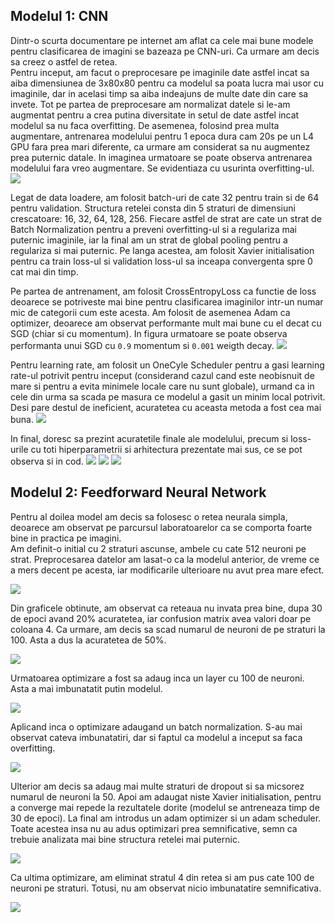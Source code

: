 

## Modelul 1: CNN
Dintr-o scurta documentare pe internet am aflat ca cele mai bune modele pentru clasificarea de imagini se bazeaza pe CNN-uri. Ca urmare am decis sa creez o astfel de retea.  
Pentru inceput, am facut o preprocesare pe imaginile date astfel incat sa aiba dimensiunea de 3x80x80 pentru ca modelul sa poata lucra mai usor cu imaginile, dar in acelasi timp sa aiba indeajuns de multe date din care sa invete. Tot pe partea de preprocesare am normalizat datele si le-am augmentat pentru a crea putina diversitate in setul de date astfel incat modelul sa nu faca overfitting. De asemenea, folosind prea multa augmentare, antrenarea modelului pentru 1 epoca dura cam 20s pe un L4 GPU fara prea mari diferente, ca urmare am considerat sa nu augmentez prea puternic datale. In imaginea urmatoare se poate observa antrenarea modelului fara vreo augmentare. Se evidentiaza cu usurinta overfitting-ul.  
![](./images/no_augmentation.png)

Legat de data loadere, am folosit batch-uri de cate 32 pentru train si de 64 pentru validation.
Structura retelei consta din 5 straturi de dimensiuni crescatoare: 16, 32, 64, 128, 256. Fiecare astfel de strat are cate un strat de Batch Normalization pentru a preveni overfitting-ul si a regulariza mai puternic imaginile, iar la final am un strat de global pooling pentru a regulariza si mai puternic. Pe langa acestea, am folosit Xavier initialisation pentru ca train loss-ul si validation loss-ul sa inceapa convergenta spre 0 cat mai din timp.  


Pe partea de antrenament, am folosit CrossEntropyLoss ca functie de loss deoarece se potriveste mai bine pentru clasificarea imaginilor intr-un numar mic de categorii cum este acesta. Am folosit de asemenea Adam ca optimizer, deoarece am observat performante mult mai bune cu el decat cu SGD (chiar si cu momentum). In figura urmatoare se poate observa performanta unui SGD cu `0.9` momentum si `0.001` weigth decay.
![](./images/sgd_performance.png)


Pentru learning rate, am folosit un OneCyle Scheduler pentru a gasi learning rate-ul potrivit pentru inceput (considerand cazul cand este neobisnuit de mare si pentru a evita minimele locale care nu sunt globale), urmand ca in cele din urma sa scada pe masura ce modelul a gasit un minim local potrivit. Desi pare destul de ineficient, acuratetea cu aceasta metoda a fost cea mai buna.
![](./images/learning_rate_one_cycle.png)


In final, doresc sa prezint acuratetile finale ale modelului, precum si loss-urile cu toti hiperparametrii si arhitectura prezentate mai sus, ce se pot observa si in cod.
![](./images/final_stats.png)
![](./images/train_val_loss.png)
![](./images/confuse_matrix.png)


## Modelul 2: Feedforward Neural Network
Pentru al doilea model am decis sa folosesc o retea neurala simpla, deoarece am observat pe parcursul laboratoarelor ca se comporta foarte bine in practica pe imagini.  
Am definit-o initial cu 2 straturi ascunse, ambele cu cate 512 neuroni pe strat. Preprocesarea datelor am lasat-o ca la modelul anterior, de vreme ce a mers decent pe acesta, iar modificarile ulterioare nu avut prea mare efect.

![](./images/nn_initial_configuration.png)

Din graficele obtinute, am observat ca reteaua nu invata prea bine, dupa 30 de epoci avand 20% acuratetea, iar confusion matrix avea valori doar pe coloana 4. Ca urmare, am decis sa scad numarul de neuroni de pe straturi la 100. Asta a dus la acuratetea de 50%.

![](./images/nn_optimisation_1.png)

Urmatoarea optimizare a fost sa adaug inca un layer cu 100 de neuroni. Asta a mai imbunatatit putin modelul.

![](./images/nn_optimisation_2.png)

Aplicand inca o optimizare adaugand un batch normalization. S-au mai observat cateva imbunatatiri, dar si faptul ca modelul a inceput sa faca overfitting.

![](./images/nn_optimisation_3.png)

Ulterior am decis sa adaug mai multe straturi de dropout si sa micsorez numarul de neuroni la 50. Apoi am adaugat niste Xavier initialisation, pentru a converge mai repede la rezultatele dorite (modelul se antreneaza timp de 30 de epoci). La final am introdus un adam optimizer si un adam scheduler. Toate acestea insa nu au adus optimizari prea semnificative, semn ca trebuie analizata mai bine structura retelei mai puternic.

![](./images/nn_optimization_4.png)

Ca ultima optimizare, am eliminat stratul 4 din retea si am pus cate 100 de neuroni pe straturi. Totusi, nu am observat nicio imbunatatire semnificativa.

![](./images/nn_optimization_5.png)
